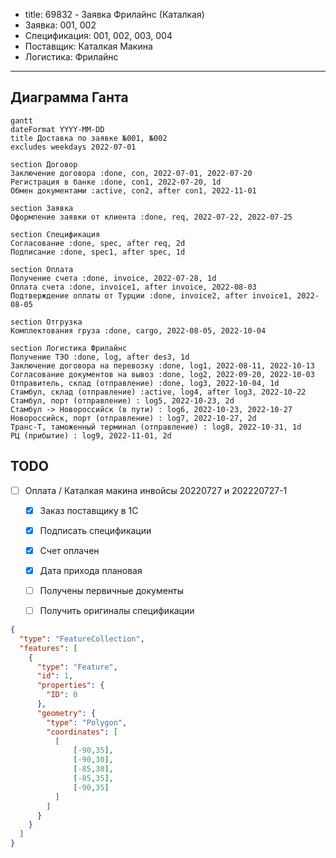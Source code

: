 - title: 69832 - Заявка Фрилайнс (Каталкая)
- Заявка: 001, 002
- Спецификация: 001, 002, 003, 004
- Поставщик: Каталкая Макина
- Логистика: Фрилайнс

---

## Диаграмма Ганта
```mermaid
gantt
dateFormat YYYY-MM-DD
title Доставка по заявке №001, №002
excludes weekdays 2022-07-01

section Договор
Заключение договора :done, con, 2022-07-01, 2022-07-20
Регистрация в банке :done, con1, 2022-07-20, 1d
Обмен документами :active, con2, after con1, 2022-11-01

section Заявка
Оформление заявки от клиента :done, req, 2022-07-22, 2022-07-25

section Спецификация
Согласование :done, spec, after req, 2d
Подписание :done, spec1, after spec, 1d

section Оплата
Получение счета :done, invoice, 2022-07-28, 1d
Оплата счета :done, invoice1, after invoice, 2022-08-03
Подтверждение оплаты от Турции :done, invoice2, after invoice1, 2022-08-05

section Отгрузка
Комплектования груза :done, cargo, 2022-08-05, 2022-10-04

section Логистика Фрилайнс
Получение ТЭО :done, log, after des3, 1d
Заключение договора на перевозку :done, log1, 2022-08-11, 2022-10-13
Согласование документов на вывоз :done, log2, 2022-09-20, 2022-10-03
Отправитель, склад (отправление) :done, log3, 2022-10-04, 1d
Стамбул, склад (отправление) :active, log4, after log3, 2022-10-22
Стамбул, порт (отправление) : log5, 2022-10-23, 2d
Стамбул -> Новороссийск (в пути) : log6, 2022-10-23, 2022-10-27
Новороссийск, порт (отправление) : log7, 2022-10-27, 2d
Транс-Т, таможенный терминал (отправление) : log8, 2022-10-31, 1d
РЦ (прибытие) : log9, 2022-11-01, 2d
```

## TODO

- [ ] Оплата / Каталкая макина инвойсы 20220727 и 202220727-1
    - [x] Заказ поставщику в 1С
    - [x] Подписать спецификации
    - [x] Счет оплачен
    - [x] Дата прихода плановая
    - [ ] Получены первичные документы
    - [ ] Получить оригиналы спецификации


```geojson
{
  "type": "FeatureCollection",
  "features": [
    {
      "type": "Feature",
      "id": 1,
      "properties": {
        "ID": 0
      },
      "geometry": {
        "type": "Polygon",
        "coordinates": [
          [
              [-90,35],
              [-90,30],
              [-85,30],
              [-85,35],
              [-90,35]
          ]
        ]
      }
    }
  ]
}
```